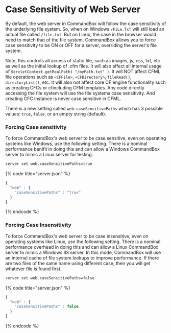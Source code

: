 # Case Sensitivity of Web Server

By default, the web server in CommandBox will follow the case sensitivity of the underlying file system.   So, when on Windows `/FiLe.TxT` will still load an actual file called `/file.txt`.  But on Linux, the case in the browser would need to match that of the file system.  CommandBox allows you to force case sensitivity to be ON or OFF for a server, overriding the server's file system. &#x20;

Note, this controls all access of static file, such as images, js, css, txt, etc as well as the initial lookup of .cfm files.  It will also affect all internal usage of `ServletContext.getRealPath( "/myPath.txt" )`.  It will NOT affect CFML file operations such as `<CFFile>`, `<CFDirectory>`, `fileRead()`, `directoryList()`, etc.  It will also not affect core CF engine functionality such as creating CFCs or cfincluding CFM templates.  Any code directly accessing the file system will use the file systems case sensitivity.  And creating CFC instance is never case sensitive in CFML.

There is a new setting called `web.caseSensitivePaths` which has 3 possible values: `true`, `false`, or an empty string (default).

### Forcing Case sensitivity

To force CommandBox's web server to be case sensitive, even on operating systems like Windows, use the following setting.  There is a nominal performance benifit in doing this and can allow a Windows CommandBox server to mimic a Linux server for testing.

```bash
server set web.caseSensitivePaths=true
```

{% code title="server.json" %}
```javascript
{
  "web" : {
    "caseSensitivePaths" : "true"
  }
}
```
{% endcode %}

### Forcing Case Insensitivity

To force CommandBox's web server to be case insensitive, even on operating systems like Linux, use the following setting.  There is a nominal performance overhead in doing this and can allow a Linux CommandBox server to mimic a Windows IIS server.  In this mode, CommandBox will use an internal cache of file system lookups to improve performance.  If there are two files of the same name using different case, then you will get whatever file is found first.

```bash
server set web.caseSensitivePaths=false
```

{% code title="server.json" %}
```javascript
{
  "web" : {
    "caseSensitivePaths" : false
  }
}
```
{% endcode %}
